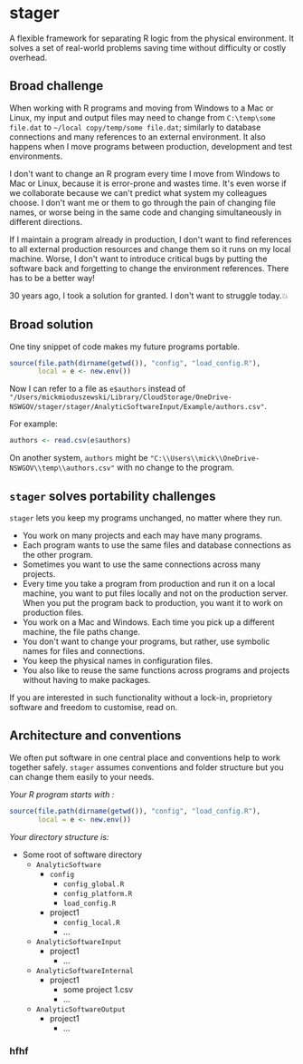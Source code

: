 # stager

  A flexible framework for separating R logic from the physical environment.
It solves a set of real-world problems saving time without difficulty or costly overhead.

## Broad challenge

When working with R programs and moving from Windows to a Mac or Linux, my input and output files may need to change from `C:\temp\some file.dat` to `~/local copy/temp/some file.dat`; similarly to database connections and many references to an external environment. It also happens when I move programs between production, development and test environments.

I don't want to change an R program every time I move from Windows to Mac or Linux, because it is error-prone and wastes time. It's even worse if we collaborate because we can't predict what system my colleagues choose. I don't want me or them to go through the pain of changing file names, or worse being in the same code and changing simultaneously in different directions.

If I maintain a program already in production, I don't want to find references to all external production resources and change them so it runs on my local machine. Worse, I don't want to introduce critical bugs by putting the software back and forgetting to change the environment references. There has to be a better way!

30 years ago, I took a solution for granted. I don't want to struggle today.:boom:

## Broad solution

One tiny snippet of code makes my future programs portable.

```r
source(file.path(dirname(getwd()), "config", "load_config.R"),
       local = e <- new.env())
```

Now I can refer to a file as `e$authors` instead of `"/Users/mickmioduszewski/Library/CloudStorage/OneDrive-NSWGOV/stager/stager/AnalyticSoftwareInput/Example/authors.csv"`.

For example:

```r
authors <- read.csv(e$authors)
```

On another system, `authors` might be  `"C:\\Users\\mick\\OneDrive-NSWGOV\\temp\\authors.csv"` with no change to the program.

## `stager` solves portability challenges

`stager` lets you keep my programs unchanged, no matter where they run.

* You work on many projects and each may have many programs.
* Each program wants to use the same files and database connections as the other program.
* Sometimes you want to use the same connections across many projects.
* Every time you take a program from production and run it on a local machine, you want to put files locally and not on the production server. When you put the program back to production, you want it to work on production files.
* You work on a Mac and Windows. Each time you pick up a different machine, the file paths change.
* You don't want to change your programs, but rather, use symbolic names for files and connections.
* You keep the physical names in configuration files.
* You also like to reuse the same functions across programs and projects without having to make packages.

If you are interested in such functionality without a lock-in, proprietory software and freedom to customise, read on.

## Architecture and conventions

We often put software in one central place and conventions help to work together safely. `stager` assumes conventions and folder structure but you can change them easily to your needs.

*Your R program starts with :*

```r
source(file.path(dirname(getwd()), "config", "load_config.R"),
       local = e <- new.env())
```

*Your directory structure is:*

* Some root of software directory
  * `AnalyticSoftware`
    * `config`
      * `config_global.R`
      * `config_platform.R`
      * `load_config.R`
    * project1
      * `config_local.R`
      * ...
  * `AnalyticSoftwareInput`
    * project1
      * ...
  * `AnalyticSoftwareInternal`
    * project1
      * some project 1.csv
      * ...
  * `AnalyticSoftwareOutput`
    * project1
      * ...

### hfhf
